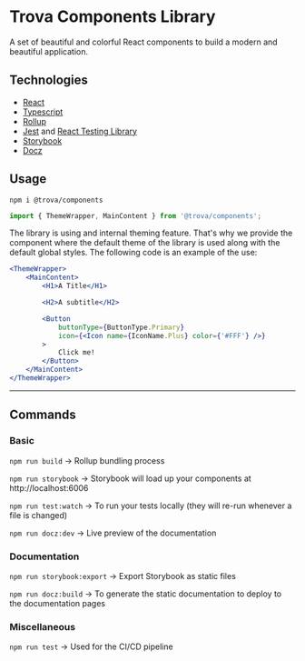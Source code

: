 # Trova Components Library

A set of beautiful and colorful React components to build a modern and beautiful application.

## Technologies

-   [React](https://reactjs.org/)
-   [Typescript](https://www.typescriptlang.org/)
-   [Rollup](https://rollupjs.org/guide/en/)
-   [Jest](https://jestjs.io/) and [React Testing Library](https://testing-library.com/docs/react-testing-library/intro)
-   [Storybook](https://storybook.js.org/)
-   [Docz](https://www.docz.site/)

## Usage

`npm i @trova/components`

```javascript
import { ThemeWrapper, MainContent } from '@trova/components';
```

The library is using and internal theming feature. That's why we provide the <ThemeWrapper> component where the default theme of the library is used along with the default global styles. 
The following code is an example of the use:

```jsx
<ThemeWrapper>
    <MainContent>
        <H1>A Title</H1>

        <H2>A subtitle</H2>

        <Button
            buttonType={ButtonType.Primary}
            icon={<Icon name={IconName.Plus} color={'#FFF'} />}
        >
            Click me!
        </Button>
    </MainContent>
</ThemeWrapper>
```

---

## Commands

### Basic

`npm run build` -> Rollup bundling process

`npm run storybook` -> Storybook will load up your components at http://localhost:6006

`npm run test:watch` -> To run your tests locally (they will re-run whenever a file is changed)

`npm run docz:dev` -> Live preview of the documentation

### Documentation

`npm run storybook:export` -> Export Storybook as static files

`npm run docz:build` -> To generate the static documentation to deploy to the documentation pages

### Miscellaneous

`npm run test` -> Used for the CI/CD pipeline
